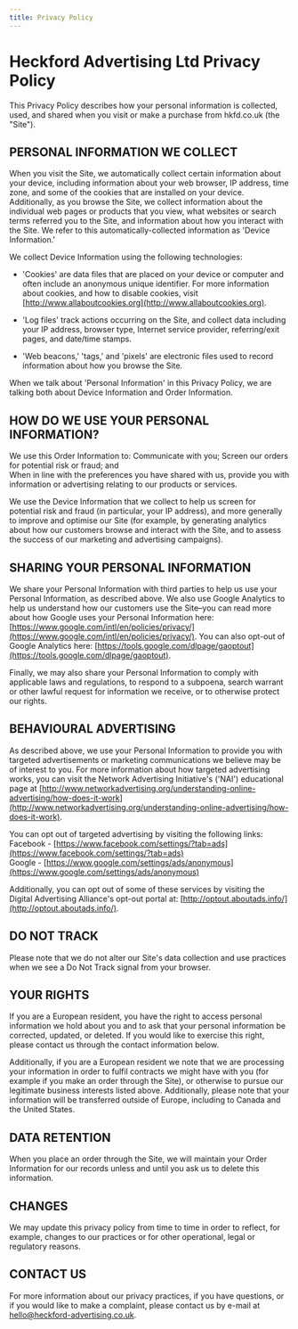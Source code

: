 ```yaml
---
title: Privacy Policy
---
```


# Heckford Advertising Ltd Privacy Policy

This Privacy Policy describes how your personal information is collected, used, and shared when you visit or make a purchase from hkfd.co.uk (the "Site").

## PERSONAL INFORMATION WE COLLECT

When you visit the Site, we automatically collect certain information about your device, including information about your web browser, IP address, time zone, and some of the cookies that are installed on your device. Additionally, as you browse the Site, we collect information about the individual web pages or products that you view, what websites or search terms referred you to the Site, and information about how you interact with the Site. We refer to this automatically-collected information as 'Device Information.'

We collect Device Information using the following technologies:

- 'Cookies' are data files that are placed on your device or computer and often include an anonymous unique identifier. For more information about cookies, and how to disable cookies, visit [http://www.allaboutcookies.org](http://www.allaboutcookies.org).

- 'Log files' track actions occurring on the Site, and collect data including your IP address, browser type, Internet service provider, referring/exit pages, and date/time stamps.

- 'Web beacons,' 'tags,' and 'pixels' are electronic files used to record information about how you browse the Site.

When we talk about 'Personal Information' in this Privacy Policy, we are talking both about Device Information and Order Information.

## HOW DO WE USE YOUR PERSONAL INFORMATION?

We use this Order Information to:
Communicate with you;
Screen our orders for potential risk or fraud; and  
When in line with the preferences you have shared with us, provide you with information or advertising relating to our products or services.

We use the Device Information that we collect to help us screen for potential risk and fraud (in particular, your IP address), and more generally to improve and optimise our Site (for example, by generating analytics about how our customers browse and interact with the Site, and to assess the success of our marketing and advertising campaigns).

## SHARING YOUR PERSONAL INFORMATION

We share your Personal Information with third parties to help us use your Personal Information, as described above. We also use Google Analytics to help us understand how our customers use the Site–you can read more about how Google uses your Personal Information here: [https://www.google.com/intl/en/policies/privacy/](https://www.google.com/intl/en/policies/privacy/). You can also opt-out of Google Analytics here: [https://tools.google.com/dlpage/gaoptout](https://tools.google.com/dlpage/gaoptout).

Finally, we may also share your Personal Information to comply with applicable laws and regulations, to respond to a subpoena, search warrant or other lawful request for information we receive, or to otherwise protect our rights.

## BEHAVIOURAL ADVERTISING

As described above, we use your Personal Information to provide you with targeted advertisements or marketing communications we believe may be of interest to you. For more information about how targeted advertising works, you can visit the Network Advertising Initiative's ('NAI') educational page at [http://www.networkadvertising.org/understanding-online-advertising/how-does-it-work](http://www.networkadvertising.org/understanding-online-advertising/how-does-it-work).

You can opt out of targeted advertising by visiting the following links:  
Facebook - [https://www.facebook.com/settings/?tab=ads](https://www.facebook.com/settings/?tab=ads)  
Google - [https://www.google.com/settings/ads/anonymous](https://www.google.com/settings/ads/anonymous)

Additionally, you can opt out of some of these services by visiting the Digital Advertising Alliance's opt-out portal at: [http://optout.aboutads.info/](http://optout.aboutads.info/).

## DO NOT TRACK

Please note that we do not alter our Site's data collection and use practices when we see a Do Not Track signal from your browser.

## YOUR RIGHTS

If you are a European resident, you have the right to access personal information we hold about you and to ask that your personal information be corrected, updated, or deleted. If you would like to exercise this right, please contact us through the contact information below.

Additionally, if you are a European resident we note that we are processing your information in order to fulfil contracts we might have with you (for example if you make an order through the Site), or otherwise to pursue our legitimate business interests listed above. Additionally, please note that your information will be transferred outside of Europe, including to Canada and the United States.

## DATA RETENTION

When you place an order through the Site, we will maintain your Order Information for our records unless and until you ask us to delete this information.

## CHANGES

We may update this privacy policy from time to time in order to reflect, for example, changes to our practices or for other operational, legal or regulatory reasons.

## CONTACT US

For more information about our privacy practices, if you have questions, or if you would like to make a complaint, please contact us by e-mail at [hello@heckford-advertising.co.uk](mailto:hello@heckford-advertising.co.uk).

